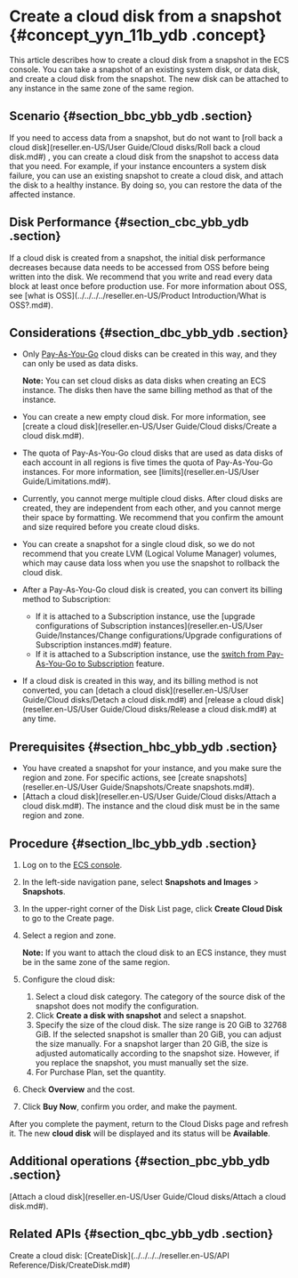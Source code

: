 # Create a cloud disk from a snapshot {#concept_yyn_11b_ydb .concept}

This article describes how to create a cloud disk from a snapshot in the ECS console. You can take a snapshot of an existing system disk, or data disk, and create a cloud disk from the snapshot. The new disk can be attached to any instance in the same zone of the same region. 

## Scenario {#section_bbc_ybb_ydb .section}

If you need to access data from a snapshot, but do not want to [roll back a cloud disk](reseller.en-US/User Guide/Cloud disks/Roll back a cloud disk.md#) , you can create a cloud disk from the snapshot to access data that you need. For example, if your instance encounters a system disk failure, you can use an existing snapshot to create a cloud disk, and attach the disk to a healthy instance. By doing so, you can restore the data of the affected instance.

## Disk Performance {#section_cbc_ybb_ydb .section}

If a cloud disk is created from a snapshot, the initial disk performance decreases because data needs to be accessed from OSS before being written into the disk. We recommend that you write and read every data block at least once before production use. For more information about OSS, see [what is OSS](../../../../reseller.en-US/Product Introduction/What is OSS?.md#).

## Considerations {#section_dbc_ybb_ydb .section}

-   Only [Pay-As-You-Go](../../../../reseller.en-US/Pricing/Pay-As-You-Go.md#) cloud disks can be created in this way, and they can only be used as data disks.

    **Note:** You can set cloud disks as data disks when creating an ECS instance. The disks then have the same billing method as that of the instance.

-   You can create a new empty cloud disk. For more information, see [create a cloud disk](reseller.en-US/User Guide/Cloud disks/Create a cloud disk.md#).
-   The quota of Pay-As-You-Go cloud disks that are used as data disks of each account in all regions is five times the quota of Pay-As-You-Go instances. For more information, see [limits](reseller.en-US/User Guide/Limitations.md#).
-   Currently, you cannot merge multiple cloud disks. After cloud disks are created, they are independent from each other, and you cannot merge their space by formatting. We recommend that you confirm the amount and size required before you create cloud disks.
-   You can create a snapshot for a single cloud disk, so we do not recommend that you create LVM \(Logical Volume Manager\) volumes, which may cause data loss when you use the snapshot to rollback the cloud disk.
-   After a Pay-As-You-Go cloud disk is created, you can convert its billing method to Subscription:
    -   If it is attached to a Subscription instance, use the [upgrade configurations of Subscription instances](reseller.en-US/User Guide/Instances/Change configurations/Upgrade configurations of Subscription instances.md#) feature.
    -   If it is attached to a Subscription instance, use the [switch from Pay-As-You-Go to Subscription](../../../../reseller.en-US/Pricing/Limits.md#) feature.
-   If a cloud disk is created in this way, and its billing method is not converted, you can [detach a cloud disk](reseller.en-US/User Guide/Cloud disks/Detach a cloud disk.md#) and [release a cloud disk](reseller.en-US/User Guide/Cloud disks/Release a cloud disk.md#) at any time.

## Prerequisites {#section_hbc_ybb_ydb .section}

-   You have created a snapshot for your instance, and you make sure the region and zone. For specific actions, see [create snapshots](reseller.en-US/User Guide/Snapshots/Create snapshots.md#).
-   [Attach a cloud disk](reseller.en-US/User Guide/Cloud disks/Attach a cloud disk.md#). The instance and the cloud disk must be in the same region and zone.

## Procedure {#section_lbc_ybb_ydb .section}

1.  Log on to the [ECS console](https://partners-intl.console.aliyun.com/#/ecs).
2.  In the left-side navigation pane, select **Snapshots and Images** \> **Snapshots**.
3.  In the upper-right corner of the Disk List page, click **Create Cloud Disk** to go to the Create page.
4.  Select a region and zone.

    **Note:** If you want to attach the cloud disk to an ECS instance, they must be in the same zone of the same region.

5.  Configure the cloud disk:
    1.  Select a cloud disk category. The category of the source disk of the snapshot does not modify the configuration.
    2.  Click **Create a disk with snapshot** and select a snapshot.
    3.  Specify the size of the cloud disk. The size range is 20 GiB to 32768 GiB. If the selected snapshot is smaller than 20 GiB, you can adjust the size manually. For a snapshot larger than 20 GiB, the size is adjusted automatically according to the snapshot size. However, if you replace the snapshot, you must manually set the size.
    4.  For Purchase Plan, set the quantity.
6.  Check **Overview** and the cost.
7.  Click **Buy Now**, confirm you order, and make the payment.

After you complete the payment, return to the Cloud Disks page and refresh it. The new **cloud disk** will be displayed and its status will be **Available**.

## Additional operations {#section_pbc_ybb_ydb .section}

[Attach a cloud disk](reseller.en-US/User Guide/Cloud disks/Attach a cloud disk.md#).

## Related APIs {#section_qbc_ybb_ydb .section}

Create a cloud disk: [CreateDisk](../../../../reseller.en-US/API Reference/Disk/CreateDisk.md#)

